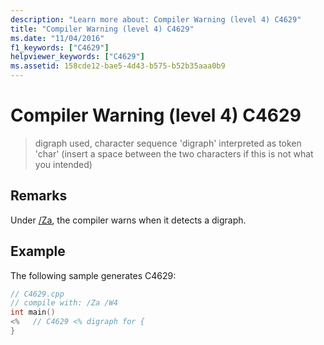 ```yaml
---
description: "Learn more about: Compiler Warning (level 4) C4629"
title: "Compiler Warning (level 4) C4629"
ms.date: "11/04/2016"
f1_keywords: ["C4629"]
helpviewer_keywords: ["C4629"]
ms.assetid: 158cde12-bae5-4d43-b575-b52b35aaa0b9
---
```

# Compiler Warning (level 4) C4629

> digraph used, character sequence 'digraph' interpreted as token 'char' (insert a space between the two characters if this is not what you intended)

## Remarks

Under [/Za](../../build/reference/za-ze-disable-language-extensions.md), the compiler warns when it detects a digraph.

## Example

The following sample generates C4629:

```cpp
// C4629.cpp
// compile with: /Za /W4
int main()
<%   // C4629 <% digraph for {
}
```
